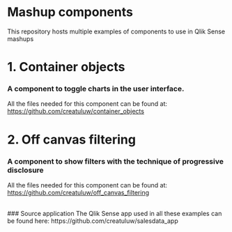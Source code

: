 # Mashup components
This repository hosts multiple examples of components to use in Qlik Sense mashups

# 1. Container objects
### A component to toggle charts in the user interface.
All the files needed for this component can be found at: https://github.com/creatuluw/container_objects

# 2. Off canvas filtering
### A component to show filters with the technique of progressive disclosure
All the files needed for this component can be found at: https://github.com/creatuluw/off_canvas_filtering

<br />
### Source application
The Qlik Sense app used in all these examples can be found here:
https://github.com/creatuluw/salesdata_app
